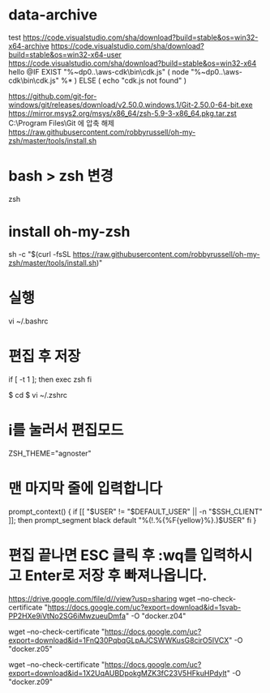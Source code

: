 # data-archive

test
https://code.visualstudio.com/sha/download?build=stable&os=win32-x64-archive
https://code.visualstudio.com/sha/download?build=stable&os=win32-x64-user
https://code.visualstudio.com/sha/download?build=stable&os=win32-x64
hello
@IF EXIST "%~dp0\..\aws-cdk\bin\cdk.js" (
  node "%~dp0\..\aws-cdk\bin\cdk.js" %*
) ELSE (
  echo "cdk.js not found"
)


https://github.com/git-for-windows/git/releases/download/v2.50.0.windows.1/Git-2.50.0-64-bit.exe
https://mirror.msys2.org/msys/x86_64/zsh-5.9-3-x86_64.pkg.tar.zst
C:\Program Files\Git 에 압축 해제
https://raw.githubusercontent.com/robbyrussell/oh-my-zsh/master/tools/install.sh

# bash > zsh 변경
zsh
# install oh-my-zsh
sh -c "$(curl -fsSL https://raw.githubusercontent.com/robbyrussell/oh-my-zsh/master/tools/install.sh)"



# 실행
vi ~/.bashrc

# 편집 후 저장
if [ -t 1 ]; then
exec zsh
fi


$ cd
$ vi ~/.zshrc
# i를 눌러서 편집모드

ZSH_THEME="agnoster"

# 맨 마지막 줄에 입력합니다

prompt_context() {
  if [[ "$USER" != "$DEFAULT_USER" || -n "$SSH_CLIENT" ]]; then
    prompt_segment black default "%(!.%{%F{yellow}%}.)$USER"
  fi
}
# 편집 끝나면 ESC 클릭 후 :wq를 입력하시고 Enter로 저장 후 빠져나옵니다.

https://drive.google.com/file/d//view?usp=sharing
wget –no-check-certificate "https://docs.google.com/uc?export=download&id=1svab-PP2HXe9iVtNo2SG6iMwzueuDmfa" -O "docker.z04"

wget –no-check-certificate "https://docs.google.com/uc?export=download&id=1FnQ30PqbqGLpAJCSWWKusG8cirO5IVCX" -O "docker.z05"

wget –no-check-certificate "https://docs.google.com/uc?export=download&id=1X2UqAUBDpokgMZK3fC23V5HFkuHPdyIt" -O "docker.z09"














